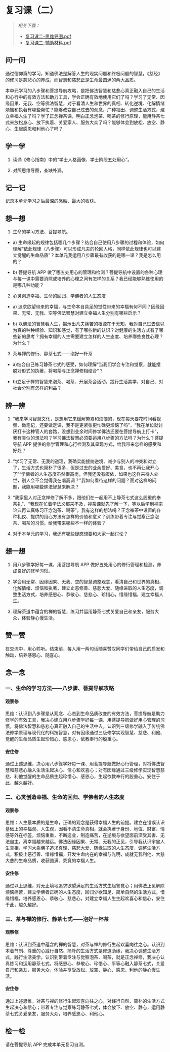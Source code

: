 # 复习课（二）

> *相关下载：* 
> - [复习课二-思维导图.pdf](复习课二-思维导图.pdf)
> - [复习课二-辅助材料.pdf](复习课二-辅助材料.pdf)

## 问一问

通过信仰篇的学习，知道佛法是解答人生的现实问题和终极问题的智慧，《慈经》的修习是慈悲心的养成，而智慧和慈悲正是生命最圆满的两大品质。

本单元学习的八步骤和菩提导航攻略，是把佛法智慧和慈悲心真正融入自己的生活和心行中的有效方法和助力工具，学会正确有效地使用它们了吗？学习了无常、因缘因果、无我、空等佛法智慧，对于看清人生和世界的真相、转化逆境、化解情绪烦恼和执著有哪些帮忙？能够改变自己过去的观念，广种福田、调整生活方式，建立幸福人生了吗？学了正念禅茶课，明白正念泡茶、喝茶的修行原理，能用静茶七式来放松身心、放下执着、关爱家人、服务大众了吗？能够体会到放松、放空、静心，生起感恩和利他心了吗？

## 学一学

1. 读诵《修心指南》中的“学士人格画像、学士阶段五处用心”。

2. 对照思维导图，查缺补漏。

## 记一记

记录本单元学习之后最深的感触、最大的收获。

## 想一想

1. 生命的学习方法、菩提导航。

- a) 生命缘起的规律包括哪几个步骤？结合自己使用八步骤的过程和体验，如何理解“依此规律（八步骤）可以形成凡夫的轮回人格，同样依此规律也可以建立觉醒的生命品质”？本单元我运用八步骤最有收获的是哪一课？我是怎么用的？

- b) 菩提导航 APP 做了哪五处用心的管理和检测？菩提导航中设置的各种心理与每一课中需要消除或培养的心理之间有怎样的关系？我已经能够熟练使用的是哪几种功能？

2. 心灵创造幸福、生命的回归、学佛者的人生态度

- a) 追求欲望带来的幸福，与生命本自具足的觉性带来的幸福有何不同？因缘因果、无常、无我、空等佛法智慧对建立幸福人生分别有哪些启示？

- b) 以佛法的智慧看人生，揭示出凡夫痛苦的根源在于无知，我对自己过去信以为真的种种经验、知识和感觉，有了哪些新的认识？对健康的生活方式有了哪些新的思考？拥有幸福的人生需要建立怎样的人生态度、培养哪些良性心理？为什么？

3. 茶与禅的修行、静茶七式——泡好一杯茶

- a)结合自己练习静茶七式的感受，如何理解“当我们学会专注和觉察，就能摆脱对形式的执著，将喝茶与正念禅修相结合”？

- b)立足于禅的智慧来泡茶、喝茶、开展茶会活动，践行生活美学，对自己、对社会分别有怎样的利益？

## 辨一辨

1. “我来学习智慧文化，是想用它来缓解劳累和烦恼的，现在每天要花时间看视频、做笔记，还要做定课，我不是更紧张更忙碌更烦恼了吗”，“我在单位就讨厌打卡这种管人的套路，没想到业余时间修学佛法还要在菩提导航上打卡”，我有类似的想法吗？学习佛法智慧必须要运用八步骤的方法吗？为什么？菩提导航 APP 提供的修学管理和心行检测及其呈现方式，给我带来怎样的感受和好处？

2. “学习了无常、无我的道理，我确实能接纳逆境、减少与别人的冲突和对立了，生活方式也简朴了很多，但是过去的业余爱好、美食，也不再让我开心了”“学佛者的人生态度虽然很高尚，但我还没有皈依，如果也这样来待人处世，别人会不会觉得我在唱高调？”我如何看待这样的问题？面对这样的问题，我能用哪些佛法智慧来解决？

3. “我家里人对正念禅修了解不多，跟他们在一起用不上静茶七式这么殷重的奉茶礼”、“我现在忙着学法义都来不及，禅茶课就先了解一下，等以后学到禅宗论典再认真练习正念泡茶、喝茶”，我有这样的想法吗？正念禅茶中设置的各种礼仪、提供的用心方法有怎样的价值和意义？训练带着专注与觉察正念泡茶、喝茶的习惯，给我带来哪些不一样的体验？

4. 对于本单元的学习，我还有哪些疑惑想要和大家一起讨论？

## 想一想

1. 用八步骤学好每一课，用菩提导航 APP 做好五处用心的修行管理和检测，养成良好的修学习惯。

2. 学会用无常、因缘因果、无我、空的智慧调整观念，看清自己和世界的真相，化解情绪、烦恼和执著，建立止恶修善、慈悲大爱、随缘进取的人生态度，调整生活方式，培养感恩心、恭敬心、慈悲心、珍惜心，惜缘惜福，建立幸福人生。

3. 理解茶道中蕴含的禅的智慧，练习并运用静茶七式关爱自己和亲友，服务大众，体验静心慢生活。

## 赞一赞

在交流中，用心聆听。结束前，每人用一两句话随喜赞叹同学们带给自己的启发和触动，培养感恩心、随喜心。

## 念一念

### 一、生命的学习方法——八步骤、菩提导航攻略

#### 观察修

思维：认识到八步骤是从观念、心态到生命品质改变的有效方法，菩提导航是助力修学的有效工具，我决心建立用八步骤学好每一课、用菩提导航做好用心管理的习惯，将佛法智慧和慈悲心真正融入自己的生活中去。认识到三级修学融入了传统佛法修学原理与现代化的科技智慧，对有因缘通过三级修学实现智慧、慈悲、利他、觉醒的生命品质生起珍惜心、感恩心，依教奉行的殷重心。

#### 安住修

通过上述思维，决心用八步骤学好每一课、用菩提导航做好心行管理，对将佛法智慧和慈悲心融入生活生起决心、信心和欢喜心；对有因缘通过三级修学实现智慧慈悲、利他觉醒的生命品质生起珍惜心、感恩心，生起依教奉行的殷重心。安住于此，越久越好。

### 二、心灵创造幸福、生命的回归、学佛者的人生态度

#### 观察修

思惟：人生最本质的是生命，正确的观念是获得幸福人生的前提。建立在错误认识基础上的幸福观、人生观，因看不清生命真相，就会执著于身份、地位、财富、情感等外在标签，烦恼重重，不断造业，制造痛苦，在逆境与欲望面前深受其害、无法自主，离幸福越来越远。佛法因缘因果、无常、无我的正见，引导我认识宇宙人生真相，学习大乘佛子追求真理、慈悲大爱、随缘进取的人生态度，调整生活方式，积极止恶行善、惜缘惜福，开发生命内在的幸福与光明，成就无我利他、大慈大悲的生命品质，收获圆满、究竟的幸福人生。

#### 安住修

通过以上思维，对无止境地追求欲望满足的生活方式生起警觉心；用佛法正见解除烦恼痛苦，建立学佛者正确的人生态度，回归少欲知足、简单自然的生活方式，惜缘惜福，培养感恩心、恭敬心、慈悲心，对建立幸福人生生起欢喜心和信心，安住于此，越久越好。

### 三、茶与禅的修行、静茶七式——泡好一杯茶

#### 观察修

思维：认识到茶道中蕴含的禅的智慧，对茶与禅的修行生起欢喜向往之心。认识到本着节制、尊重的心践行自然、简朴的生活方式是修道助缘，我决心调整生活方式，践行生活美学。认识到带着专注与觉察泡茶、喝茶，就是正念禅修，我决心认真练习和运用静茶七式，将感恩心、恭敬心、珍惜心、平等心融入静茶七式，关爱自己和亲友，服务大众，体验并享受放松、放空、静心、感恩、利他的静心慢生活。

#### 安住修

通过上述思维，对茶与禅的修行生起欢喜向往之心，对践行自然、简朴的生活方式生起决心和信心；带着专注与觉察练习静茶七式，体会放下、放空、静心，运用静茶七式关爱亲友，服务大众，培养感恩心、利他心。

## 检一检

请在菩提导航 APP 完成本单元复习自测。
